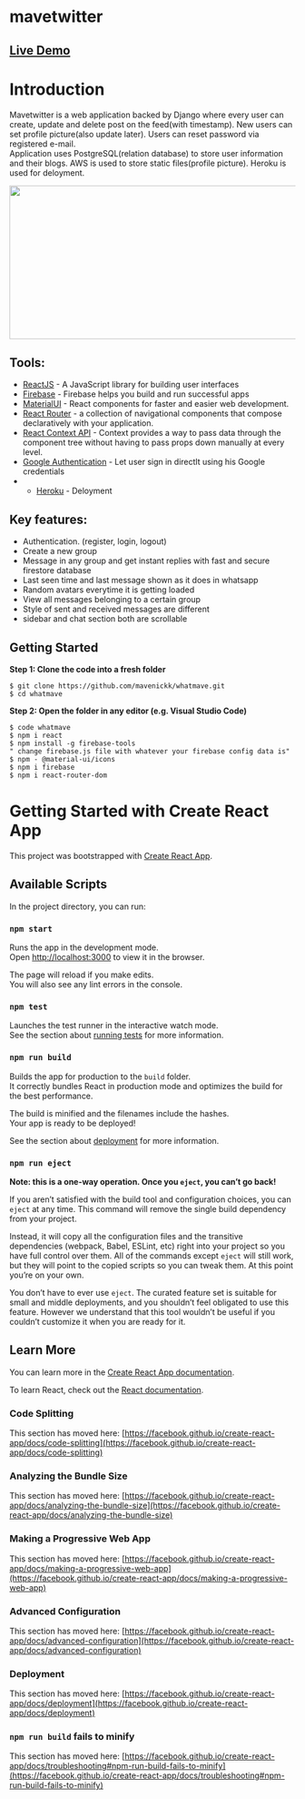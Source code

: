 # mavetwitter

## [Live Demo](https://whatmave.herokuapp.com/)

# Introduction

Mavetwitter is a web application backed by Django where every user can create, update and delete post on the feed(with timestamp). New users can set profile picture(also update later). Users can reset password via registered e-mail.  
Application uses PostgreSQL(relation database) to store user information and their blogs. AWS is used to store static files(profile picture). Heroku is used for deloyment.

[<img src="https://github.com/mavenickk/whatmave/blob/master/whatmave_live.gif" width="600" height="270">](https://mavetwitter.herokuapp.com/)


## Tools:
- [ReactJS](https://reactjs.org/) - A JavaScript library for building user interfaces
- [Firebase](https://firebase.google.com/) - Firebase helps you build and run successful apps
- [MaterialUI](https://material-ui.com/) - React components for faster and easier web development.
- [React Router](https://reactrouter.com/) - a collection of navigational components that compose declaratively with your application.
- [React Context API](https://reactjs.org/docs/context.html) - Context provides a way to pass data through the component tree without having to pass props down manually at every level.
- [Google Authentication](https://firebase.google.com/docs/auth/web/google-signin) - Let user sign in directlt using his Google credentials
- - [Heroku](https://www.heroku.com) - Deloyment

## Key features:
- Authentication. (register, login, logout)
- Create a new group
- Message in any group and get instant replies with fast and secure firestore database
- Last seen time and last message shown as it does in whatsapp
- Random avatars everytime it is getting loaded
- View all messages belonging to a certain group
- Style of sent and received messages are different
- sidebar and chat section both are scrollable



## Getting Started

**Step 1: Clone the code into a fresh folder**

```
$ git clone https://github.com/mavenickk/whatmave.git
$ cd whatmave
```

**Step 2: Open the folder in any editor (e.g. Visual Studio Code)**

```
$ code whatmave
$ npm i react
$ npm install -g firebase-tools
" change firebase.js file with whatever your firebase config data is"
$ npm - @material-ui/icons
$ npm i firebase
$ npm i react-router-dom

```




# Getting Started with Create React App

This project was bootstrapped with [Create React App](https://github.com/facebook/create-react-app).

## Available Scripts

In the project directory, you can run:

### `npm start`

Runs the app in the development mode.\
Open [http://localhost:3000](http://localhost:3000) to view it in the browser.

The page will reload if you make edits.\
You will also see any lint errors in the console.

### `npm test`

Launches the test runner in the interactive watch mode.\
See the section about [running tests](https://facebook.github.io/create-react-app/docs/running-tests) for more information.

### `npm run build`

Builds the app for production to the `build` folder.\
It correctly bundles React in production mode and optimizes the build for the best performance.

The build is minified and the filenames include the hashes.\
Your app is ready to be deployed!

See the section about [deployment](https://facebook.github.io/create-react-app/docs/deployment) for more information.

### `npm run eject`

**Note: this is a one-way operation. Once you `eject`, you can’t go back!**

If you aren’t satisfied with the build tool and configuration choices, you can `eject` at any time. This command will remove the single build dependency from your project.

Instead, it will copy all the configuration files and the transitive dependencies (webpack, Babel, ESLint, etc) right into your project so you have full control over them. All of the commands except `eject` will still work, but they will point to the copied scripts so you can tweak them. At this point you’re on your own.

You don’t have to ever use `eject`. The curated feature set is suitable for small and middle deployments, and you shouldn’t feel obligated to use this feature. However we understand that this tool wouldn’t be useful if you couldn’t customize it when you are ready for it.

## Learn More

You can learn more in the [Create React App documentation](https://facebook.github.io/create-react-app/docs/getting-started).

To learn React, check out the [React documentation](https://reactjs.org/).

### Code Splitting

This section has moved here: [https://facebook.github.io/create-react-app/docs/code-splitting](https://facebook.github.io/create-react-app/docs/code-splitting)

### Analyzing the Bundle Size

This section has moved here: [https://facebook.github.io/create-react-app/docs/analyzing-the-bundle-size](https://facebook.github.io/create-react-app/docs/analyzing-the-bundle-size)

### Making a Progressive Web App

This section has moved here: [https://facebook.github.io/create-react-app/docs/making-a-progressive-web-app](https://facebook.github.io/create-react-app/docs/making-a-progressive-web-app)

### Advanced Configuration

This section has moved here: [https://facebook.github.io/create-react-app/docs/advanced-configuration](https://facebook.github.io/create-react-app/docs/advanced-configuration)

### Deployment

This section has moved here: [https://facebook.github.io/create-react-app/docs/deployment](https://facebook.github.io/create-react-app/docs/deployment)

### `npm run build` fails to minify

This section has moved here: [https://facebook.github.io/create-react-app/docs/troubleshooting#npm-run-build-fails-to-minify](https://facebook.github.io/create-react-app/docs/troubleshooting#npm-run-build-fails-to-minify)

